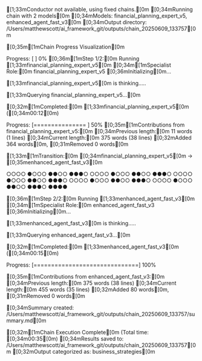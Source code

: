 [1;33mConductor not available, using fixed chains.[0m
[0;34mRunning chain with 2 models[0m
[0;34mModels: financial_planning_expert_v5, enhanced_agent_fast_v3[0m
[0;34mOutput directory: /Users/matthewscott/ai_framework_git/outputs/chain_20250609_133757[0m

[0;35m[1mChain Progress Visualization[0m
Progress: [                              ] 0%
[0;36m[1mStep 1/2:[0m Running [1;33mfinancial_planning_expert_v5[0m
[0;34m[1mSpecialist Role:[0m financial_planning_expert_v5
[0;36mInitializing[0m...

[1;33mfinancial_planning_expert_v5[0m is thinking.....

[1;33mQuerying financial_planning_expert_v5...[0m

[0;32m[1mCompleted:[0m [1;33mfinancial_planning_expert_v5[0m ([0;34m00:12[0m)
Progress: [===============               ] 50%
[0;35m[1mContributions from financial_planning_expert_v5:[0m
[0;34mPrevious length:[0m 11 words (1 lines)
[0;34mCurrent length:[0m 375 words (38 lines)
[0;32mAdded 364 words[0m, [0;31mRemoved 0 words[0m


[1;33m[1mTransition:[0m [0;34mfinancial_planning_expert_v5[0m → [0;35menhanced_agent_fast_v3[0m
○○○○●○○○●●○○●●●○○○○○●○○○●●○○●●●○○○○○●○○○●●○○●●●○○○○○●○○○●●○○●●●○○○○○●○○○●●○○●●●○●●●●



[0;36m[1mStep 2/2:[0m Running [1;33menhanced_agent_fast_v3[0m
[0;34m[1mSpecialist Role:[0m enhanced_agent_fast_v3
[0;36mInitializing[0m...

[1;33menhanced_agent_fast_v3[0m is thinking.....

[1;33mQuerying enhanced_agent_fast_v3...[0m

[0;32m[1mCompleted:[0m [1;33menhanced_agent_fast_v3[0m ([0;34m00:15[0m)
Progress: [==============================] 100%

[0;35m[1mContributions from enhanced_agent_fast_v3:[0m
[0;34mPrevious length:[0m 375 words (38 lines)
[0;34mCurrent length:[0m 455 words (35 lines)
[0;32mAdded 80 words[0m, [0;31mRemoved 0 words[0m

[0;34mSummary created: /Users/matthewscott/ai_framework_git/outputs/chain_20250609_133757/summary.md[0m

[0;32m[1mChain Execution Complete[0m (Total time: [0;34m00:35[0m)
[0;34mResults saved to: /Users/matthewscott/ai_framework_git/outputs/chain_20250609_133757[0m
[0;32mOutput categorized as: business_strategies[0m
